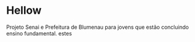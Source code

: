 # Hellow
 Projeto  Senai e Prefeitura de Blumenau para jovens que estão concluindo ensino fundamental.
 estes
 
